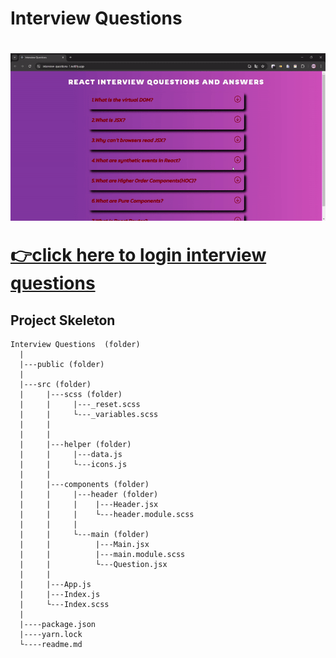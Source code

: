 <h1>Interview Questions<h1>

![Interview-Questions-gif](./public/Interview-questions.gif)

[👉click here to login interview questions](https://interview-questions-1.netlify.app/)

<h2>Project Skeleton</h2>

```
Interview Questions  (folder)
  |          
  |---public (folder)
  |
  |---src (folder)   
  |     |---scss (folder)
  |     |     |---_reset.scss
  |     |     └---_variables.scss
  |     |    
  |     |  
  |     |---helper (folder)
  |     |     |---data.js  
  |     |     └---icons.js 
  |     |  
  |     |---components (folder)
  |     |     |---header (folder)
  |     |     |    |---Header.jsx
  |     |     |    └---header.module.scss
  |     |     |    
  |     |     └---main (folder)
  |     |          |---Main.jsx
  |     |          |---main.module.scss
  |     |          └---Question.jsx
  |     |
  |     |---App.js
  |     |---Index.js
  |     └---Index.scss
  |         
  |----package.json
  |----yarn.lock
  └----readme.md 
```
